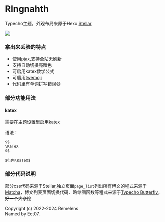 # Rlngnahth
Typecho主题，外观布局来原于Hexo [Stellar](https://xaoxuu.com/wiki/stellar/)

![](https://blog.remelens.link/usr/themes/relonease/screenshot.png)

### ~~拿出来丢脸的~~特点

* 使用pjax,支持全站无刷新
* 支持自动切换亮暗色
* 可启用katex数学公式
* 可启用[twemoji](https://github.com/twitter/twemoji)
* 代码里有单词拼写错误😅

### 部分功能用法

#### katex

需要在主题设置里启用katex

语法：

```
$$
\KaTeX
$$

$行内\KaTeX$
```

### 部分代码说明
部分css代码来源于Stellar,独立页面`page_list`列出所有博文的程式来源于[Matcha](https://github.com/BigCoke233/matcha)，博文列表页面切换代码、略缩图函数等程式来源于[Typecho Butterfly](https://github.com/wehaox/Typecho-Butterfly)，~~好一个大杂烩~~

Copyright (c) 2022-2024 Remelens  
Named by Ect07.
